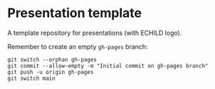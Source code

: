 # Presentation template

A template repository for presentations (with ECHILD logo).

Remember to create an empty `gh-pages` branch:
```
git switch --orphan gh-pages
git commit --allow-empty -m "Initial commit on gh-pages branch"
git push -u origin gh-pages
git switch main
```
